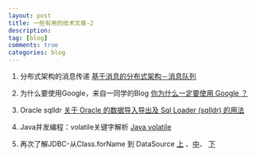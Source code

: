 ```yaml
---
layout: post
title: 一些有用的技术文章-2
description:  
tag: [blog]
comments: true
categories: blog
---
```



1. 分布式架构的消息传递 [基于消息的分布式架构－消息队列](http://www.infoq.com/cn/articles/message-based-distributed-architecture)

2. 为什么要使用Google，来自一同学的Blog  [你为什么一定要使用 Google ？](http://stormzhang.com/2016/08/12/you-must-use-google/)

3. Oracle sqlldr [关于 Oracle 的数据导入导出及 Sql Loader (sqlldr) 的用法](http://www.cnblogs.com/flish/archive/2010/05/31/1748221.html)

4. Java并发编程：volatile关键字解析 [Java volatile](http://www.cnblogs.com/dolphin0520/p/3920373.html)

5. 再次了解JDBC-从Class.forName 到 DataSource  [上](https://benweizhu.github.io/blog/2014/07/06/learning-jdbc-from-class-forname-to-datasource/) 、[中](https://benweizhu.github.io/blog/2014/07/07/learning-jdbc-with-jndi/)、 [下](https://benweizhu.github.io/blog/2014/07/13/learning-jdbc-transaction/)  
   